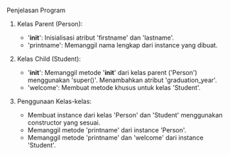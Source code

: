 Penjelasan Program

  1. Kelas Parent (Person):
      - '__init__': Inisialisasi atribut 'firstname' dan 'lastname'.
      - 'printname': Memanggil nama lengkap dari instance yang dibuat.

  2. Kelas Child (Student):
      - '__init__': Memanggil metode '__init__' dari kelas parent ('Person') menggunakan 'super()'. Menambahkan atribut 'graduation_year'.
      - 'welcome': Membuat metode khusus untuk kelas 'Student'.

  3. Penggunaan Kelas-kelas:
      - Membuat instance dari kelas 'Person' dan 'Student' menggunakan constructor yang sesuai.
      - Memanggil metode 'printname' dari instance 'Person'.
      - Memanggil metode 'printname' dan 'welcome' dari instance 'Student'.